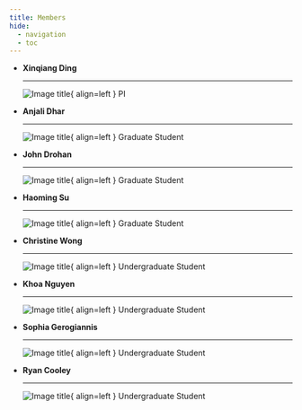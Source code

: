```yaml
---
title: Members
hide:
  - navigation
  - toc
---
```


<div class="grid cards" markdown>

- __Xinqiang Ding__

    ---
    ![Image title](./_static/people/Xinqiang-Ding.jpg){ align=left }
    PI


<!-- - __Kun Yue__

    ---
    ![Image title](./_static/people/Kun-Yue.jpg){ align=left }
    Postdoc -->


-   __Anjali Dhar__

    ---
    ![Image title](./_static/people/Anjali-Dhar.jpg){ align=left }
    Graduate Student

-  __John Drohan__

    ---
    ![Image title](./_static/people/John-Drohan.jpg){ align=left }
    Graduate Student

-  __Haoming Su__

    ---
    ![Image title](./_static/people/Haoming-Su.jpg){ align=left }
    Graduate Student



- __Christine Wong__

    ---
    ![Image title](./_static/people/Christine-Wong.jpg){ align=left }
    Undergraduate Student
  
- __Khoa Nguyen__

    ---
    ![Image title](./_static/people/Khoa-Nguyen.jpg){ align=left }
    Undergraduate Student

- __Sophia Gerogiannis__

    ---
    ![Image title](./_static/people/Sophia-Gerogiannis.jpg){ align=left }
    Undergraduate Student

- __Ryan Cooley__

    ---
    ![Image title](./_static/people/Ryan-Cooley.jpg){ align=left }
    Undergraduate Student


</div>